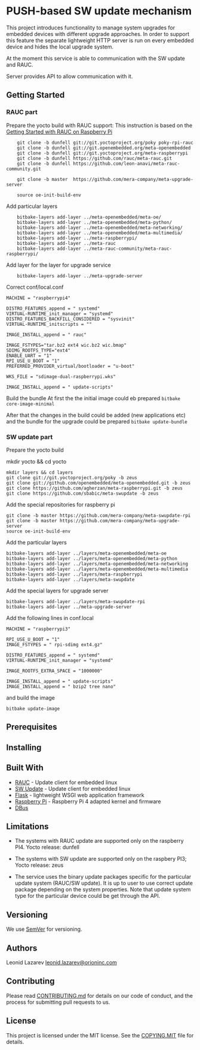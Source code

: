 # PUSH-based SW update mechanism

This project introduces functionality to manage system upgrades for embedded devices with different upgrade approaches.
In order to support this feature the separate lightweight HTTP server is run on every embedded device and hides the local upgrade system.

At the moment this service is able to communication with the SW update and RAUC.

Server provides API to allow communication with it. 

## Getting Started
### RAUC part
Prepare the yocto build with RAUC support:
This instruction is based on the [Getting Started with RAUC on Raspberry Pi ](https://www.konsulko.com/getting-started-with-rauc-on-raspberry-pi-2/)

```
	git clone -b dunfell git://git.yoctoproject.org/poky poky-rpi-rauc
	git clone -b dunfell git://git.openembedded.org/meta-openembedded
	git clone -b dunfell git://git.yoctoproject.org/meta-raspberrypi
	git clone -b dunfell https://github.com/rauc/meta-rauc.git
	git clone -b dunfell https://github.com/leon-anavi/meta-rauc-community.git
	
	git clone -b master  https://github.com/mera-company/meta-upgrade-server
	
	source oe-init-build-env
```
Add particular layers

```
	bitbake-layers add-layer ../meta-openembedded/meta-oe/
	bitbake-layers add-layer ../meta-openembedded/meta-python/
	bitbake-layers add-layer ../meta-openembedded/meta-networking/
	bitbake-layers add-layer ../meta-openembedded/meta-multimedia/
	bitbake-layers add-layer ../meta-raspberrypi/
	bitbake-layers add-layer ../meta-rauc
	bitbake-layers add-layer ../meta-rauc-community/meta-rauc-raspberrypi/
```
Add layer for the layer for upgrade service

```
	bitbake-layers add-layer ../meta-upgrade-server

```

Correct conf/local.conf 

```
MACHINE = "raspberrypi4"

DISTRO_FEATURES_append = " systemd"
VIRTUAL-RUNTIME_init_manager = "systemd"
DISTRO_FEATURES_BACKFILL_CONSIDERED = "sysvinit"
VIRTUAL-RUNTIME_initscripts = ""

IMAGE_INSTALL_append = " rauc"

IMAGE_FSTYPES="tar.bz2 ext4 wic.bz2 wic.bmap"
SDIMG_ROOTFS_TYPE="ext4"
ENABLE_UART = "1"
RPI_USE_U_BOOT = "1"
PREFERRED_PROVIDER_virtual/bootloader = "u-boot"

WKS_FILE = "sdimage-dual-raspberrypi.wks"

IMAGE_INSTALL_append = " update-scripts"
```
Build the bundle
At first the the initial image could eb prepared
```bitbake core-image-minimal```

After that the changes in the build could be added (new applications etc) and the bundle for the upgrade could be prepared
```bitbake update-bundle```

### SW update part

Prepare the yocto build

mkdir yocto && cd yocto

```
mkdir layers && cd layers
git clone git://git.yoctoproject.org/poky -b zeus
git clone git://github.com/openembedded/meta-openembedded.git -b zeus
git clone https://github.com/agherzan/meta-raspberrypi.git -b zeus
git clone https://github.com/sbabic/meta-swupdate -b zeus

```

Add the special repositories for raspberry pi

```
git clone -b master https://github.com/mera-company/meta-swupdate-rpi
git clone -b master https://github.com/mera-company/meta-upgrade-server
source oe-init-build-env
```
Add the particular layers

```
bitbake-layers add-layer ../layers/meta-openembedded/meta-oe
bitbake-layers add-layer ../layers/meta-openembedded/meta-python
bitbake-layers add-layer ../layers/meta-openembedded/meta-networking
bitbake-layers add-layer ../layers/meta-openembedded/meta-multimedia
bitbake-layers add-layer ../layers/meta-raspberrypi
bitbake-layers add-layer ../layers/meta-swupdate
```

Add the special layers for upgrade server

```
bitbake-layers add-layer ../layers/meta-swupdate-rpi
bitbake-layers add-layer ../meta-upgrade-server
```
Add the following lines in conf.local

```
MACHINE = "raspberrypi3"

RPI_USE_U_BOOT = "1"
IMAGE_FSTYPES = " rpi-sdimg ext4.gz"

DISTRO_FEATURES_append = " systemd"
VIRTUAL-RUNTIME_init_manager = "systemd"

IMAGE_ROOTFS_EXTRA_SPACE = "1000000"

IMAGE_INSTALL_append = " update-scripts"
IMAGE_INSTALL_append = " bzip2 tree nano"

```

and build the image 

```
bitbake update-image
```

## Prerequisites

## Installing

## Built With
* [RAUC](https://rauc.io) - Update client for embedded linux
* [SW Update](https://sbabic.github.io/swupdate/) - Update client for embedded linux
* [Flask](https://flask.palletsprojects.com) - lightweight WSGI web application framework
* [Raspberry Pi](https://www.raspberrypi.org) - Raspberry Pi 4 adapted kernel and firmware
* [DBus](https://www.freedesktop.org/wiki/Software/dbus/)

## Limitations
* The systems with RAUC update are supported only on the raspberry PI4. Yocto release: dunfell
* The systems with SW update are supported only on the raspbery PI3; Yocto release: zeus

* The service uses the binary update packages specific for the particular update system (RAUC/SW update).
  It is up to user to use correct update package depending on the system properties. Note that update system type for the particular device could be get through the API.

## Versioning

We use [SemVer](http://semver.org/) for versioning. 

## Authors

Leonid Lazarev <leonid.lazarev@orioninc.com>

## Contributing

Please read [CONTRIBUTING.md](CONTRIBUTING.md) for details on our code of conduct, and the process for submitting pull requests to us.

## License

This project is licensed under the MIT license. See the [COPYING.MIT](COPYING.MIT) file for details.

